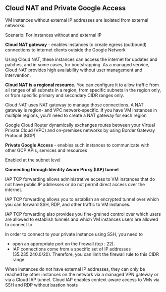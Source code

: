 ## Cloud NAT and Private Google Access

[]()

VM instances without external IP addresses are isolated from external networks.

Scenario: For instances without and external IP

**Cloud NAT gateway** - enables instances to create egress (outbound) connections to internet clients outside the Google Network

Using Cloud NAT, these instances can access the internet for updates and patches, and in some cases, for bootstrapping. As a managed service, Cloud NAT provides high availability without user management and intervention.

**Cloud NAT is a regional resource.** You can configure it to allow traffic from all ranges of all subnets in a region, from specific subnets in the region only, or from specific primary and secondary CIDR ranges only.

Cloud NAT uses NAT gateway to manage those connections. A NAT gateway is region- and VPC network-specific. If you have VM instances in multiple regions, you'll need to create a NAT gateway for each region

Google Cloud Router dynamically exchanges routes between your Virtual Private Cloud (VPC) and on-premises networks by using Border Gateway Protocol (BGP)

**Private Google Access** - enables such instances to communicate with other GCP APIs, services and resources 

Enabled at the subnet level

**Connecting through Identity Aware Proxy (IAP) tunnel**

IAP TCP forwarding allows administrative access to VM instances that do not have public IP addresses or do not permit direct access over the internet.

IAP TCP forwarding allows you to establish an encrypted tunnel over which you can forward SSH, RDP, and other traffic to VM instances. 

IAP TCP forwarding also provides you fine-grained control over which users are allowed to establish tunnels and which VM instances users are allowed to connect to.

In order to connect to your private instance using SSH, you need to 
- open an appropriate port on the firewall (tcp : 22). 
- IAP connections come from a specific set of IP addresses (35.235.240.0/20). Therefore, you can limit the firewall rule to this CIDR range.

When instances do not have external IP addresses, they can only be reached by other instances on the network via a managed VPN gateway or via a Cloud IAP tunnel. Cloud IAP enables context-aware access to VMs via SSH and RDP without bastion hosts
